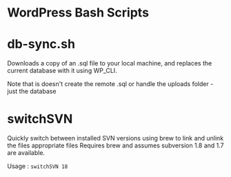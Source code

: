 WordPress Bash Scripts
======================

db-sync.sh
======================

Downloads a copy of an .sql file to your local machine, and replaces the current database with it using WP_CLI.

Note that is doesn't create the remote .sql or handle the uploads folder - just the database


switchSVN
======================

Quickly switch between installed SVN versions using brew to link and unlink the files appropriate files
Requires brew and assumes subversion 1.8 and 1.7 are available.

Usage : `switchSVN 18`